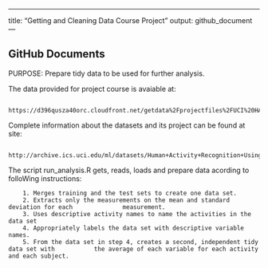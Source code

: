 
-----

title: “Getting and Cleaning Data Course Project” output:
github\_document —

## GitHub Documents

PURPOSE: Prepare tidy data to be used for further analysis.

The data provided for project course is avaiable at:

``` 
    https://d396qusza40orc.cloudfront.net/getdata%2Fprojectfiles%2FUCI%20HAR%20Dataset.zip
```

Complete information about the datasets and its project can be found at
site:

``` 
    http://archive.ics.uci.edu/ml/datasets/Human+Activity+Recognition+Using+Smartphones
```

The script run\_analysis.R gets, reads, loads and prepare data acording
to folloWing instructions:

``` 
    1. Merges training and the test sets to create one data set.
    2. Extracts only the measurements on the mean and standard deviation for each              measurement.
    3. Uses descriptive activity names to name the activities in the data set
    4. Appropriately labels the data set with descriptive variable names.
    5. From the data set in step 4, creates a second, independent tidy data set with           the average of each variable for each activity and each subject.
```

